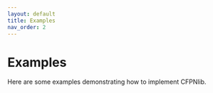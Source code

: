 ```yaml
---
layout: default
title: Examples
nav_order: 2
---
```


# Examples

Here are some examples demonstrating how to implement CFPNlib.